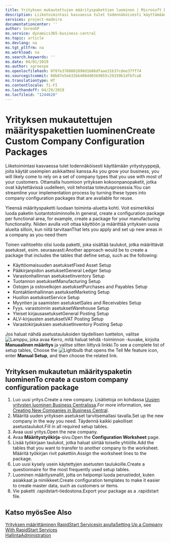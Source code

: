 ```yaml
---
title: Yrityksen mukautettujen määrityspakettien luominen | Microsoft Docs
description: Liiketoimintasi kasvaessa tulet todennäköisesti käyttämään yritystyyppejä, joita käytät useimpien asikkaittesi kanssa. Ottamalla huomioon yrityksen kokoonpanopaketit, jotka ovat käytettävissä uudelleen, voit tehostaa toteutusprosessia.
services: project-madeira
documentationcenter: ''
author: SorenGP
ms.service: dynamics365-business-central
ms.topic: article
ms.devlang: na
ms.tgt_pltfrm: na
ms.workload: na
ms.search.keywords: ''
ms.date: 04/01/2019
ms.author: sgroespe
ms.openlocfilehash: 0f87e3708802898d1b86dfaae31b37cdee37ff74
ms.sourcegitcommit: 60b87e5eb32bb408dd65b9855c29159b1dfbfca8
ms.translationtype: HT
ms.contentlocale: fi-FI
ms.lasthandoff: 04/29/2019
ms.locfileid: "1244628"
---
```

# <a name="create-custom-company-configuration-packages"></a><span data-ttu-id="b70fb-104">Yrityksen mukautettujen määrityspakettien luominen</span><span class="sxs-lookup"><span data-stu-id="b70fb-104">Create Custom Company Configuration Packages</span></span>
<span data-ttu-id="b70fb-105">Liiketoimintasi kasvaessa tulet todennäköisesti käyttämään yritystyyppejä, joita käytät useimpien asikkaittesi kanssa.</span><span class="sxs-lookup"><span data-stu-id="b70fb-105">As you grow your business, you will likely come to rely on a set of company types that you use with most of your customers.</span></span> <span data-ttu-id="b70fb-106">Ottamalla huomioon yrityksen kokoonpanopaketit, jotka ovat käytettävissä uudelleen, voit tehostaa toteutusprosessia.</span><span class="sxs-lookup"><span data-stu-id="b70fb-106">You can streamline your implementation process by turning these types into company configuration packages that are available for reuse.</span></span>  

<span data-ttu-id="b70fb-107">Yleensä määrityspaketti luodaan toiminta-aluetta kohti. Voit esimerkiksi luoda paketin tuotantotoiminnolle.</span><span class="sxs-lookup"><span data-stu-id="b70fb-107">In general, create a configuration package per functional area, for example, create a package for your manufacturing functionality.</span></span> <span data-ttu-id="b70fb-108">Niiden avulla voit ottaa käyttöön ja määrittää yrityksen uusia alueita silloin, kun niitä tarvitaan</span><span class="sxs-lookup"><span data-stu-id="b70fb-108">That lets you apply and set up new areas in a company as you need them</span></span>  

<span data-ttu-id="b70fb-109">Toinen vaihtoehto olisi luoda paketti, joka sisältää taulukot, jotka määrittävät asetukset, esim. seuraavasti:</span><span class="sxs-lookup"><span data-stu-id="b70fb-109">Another approach would be to create a package that includes the tables that define setup, such as the following:</span></span>  

-   <span data-ttu-id="b70fb-110">Käyttöomaisuuden asetukset</span><span class="sxs-lookup"><span data-stu-id="b70fb-110">Fixed Asset Setup</span></span>  
-   <span data-ttu-id="b70fb-111">Pääkirjanpidon asetukset</span><span class="sxs-lookup"><span data-stu-id="b70fb-111">General Ledger Setup</span></span>  
-   <span data-ttu-id="b70fb-112">Varastonhallinnan asetukset</span><span class="sxs-lookup"><span data-stu-id="b70fb-112">Inventory Setup</span></span>  
-   <span data-ttu-id="b70fb-113">Tuotannon asetukset</span><span class="sxs-lookup"><span data-stu-id="b70fb-113">Manufacturing Setup</span></span>  
-   <span data-ttu-id="b70fb-114">Ostojen ja ostovelkojen asetukset</span><span class="sxs-lookup"><span data-stu-id="b70fb-114">Purchases and Payables Setup</span></span>  
-   <span data-ttu-id="b70fb-115">Kontaktienhallinnan asetukset</span><span class="sxs-lookup"><span data-stu-id="b70fb-115">Marketing Setup</span></span>  
-   <span data-ttu-id="b70fb-116">Huollon asetukset</span><span class="sxs-lookup"><span data-stu-id="b70fb-116">Service Setup</span></span>  
-   <span data-ttu-id="b70fb-117">Myyntien ja saamisten asetukset</span><span class="sxs-lookup"><span data-stu-id="b70fb-117">Sales and Receivables Setup</span></span>  
-   <span data-ttu-id="b70fb-118">Fyys. varastoinnin asetukset</span><span class="sxs-lookup"><span data-stu-id="b70fb-118">Warehouse Setup</span></span>  
-   <span data-ttu-id="b70fb-119">Yleiset kirjausasetukset</span><span class="sxs-lookup"><span data-stu-id="b70fb-119">General Posting Setup</span></span>  
-   <span data-ttu-id="b70fb-120">ALV-kirjausten asetukset</span><span class="sxs-lookup"><span data-stu-id="b70fb-120">VAT Posting Setup</span></span>  
-   <span data-ttu-id="b70fb-121">Varastokirjauksien asetukset</span><span class="sxs-lookup"><span data-stu-id="b70fb-121">Inventory Posting Setup</span></span>  

<span data-ttu-id="b70fb-122">Jos haluat nähdä asetustaulukoiden täydellisen luettelon, valitse ![Lamppu, joka avaa Kerro, mitä haluat tehdä -toiminnon](media/ui-search/search_small.png "Kerro, mitä haluat tehdä") -kuvake, kirjoita **Manuaalinen määritys** ja valitse sitten liittyvä linkki.</span><span class="sxs-lookup"><span data-stu-id="b70fb-122">To see a complete list of setup tables, Choose the ![Lightbulb that opens the Tell Me feature](media/ui-search/search_small.png "Tell me what you want to do") icon, enter **Manual Setup**, and then choose the related link.</span></span>  

## <a name="to-create-a-custom-company-configuration-package"></a><span data-ttu-id="b70fb-123">Yrityksen mukautetun määrityspaketin luominen</span><span class="sxs-lookup"><span data-stu-id="b70fb-123">To create a custom company configuration package</span></span>  
1.  <span data-ttu-id="b70fb-124">Luo uusi yritys.</span><span class="sxs-lookup"><span data-stu-id="b70fb-124">Create a new company.</span></span> <span data-ttu-id="b70fb-125">Lisätietoja on kohdassa [Uusien yritysten luominen Business Centralissa](about-new-company.md).</span><span class="sxs-lookup"><span data-stu-id="b70fb-125">For more information, see [Creating New Companies in Business Central](about-new-company.md).</span></span>  
3.  <span data-ttu-id="b70fb-126">Määritä uuden yrityksen asetukset tarvitsemallasi tavalla.</span><span class="sxs-lookup"><span data-stu-id="b70fb-126">Set up the new company in the way you need.</span></span> <span data-ttu-id="b70fb-127">Täydennä kaikki pakolliset asetustaulukot.</span><span class="sxs-lookup"><span data-stu-id="b70fb-127">Fill in all required setup tables.</span></span>  
4.  <span data-ttu-id="b70fb-128">Avaa uusi yritys.</span><span class="sxs-lookup"><span data-stu-id="b70fb-128">Open the new company.</span></span>
5. <span data-ttu-id="b70fb-129">Avaa **Määritystyökirja**-sivu.</span><span class="sxs-lookup"><span data-stu-id="b70fb-129">Open the **Configuration Worksheet** page.</span></span>  
6.  <span data-ttu-id="b70fb-130">Lisää työkirjaan taulukot, jotka haluat siirtää toiselle yhtiölle.</span><span class="sxs-lookup"><span data-stu-id="b70fb-130">Add the tables that you want to transfer to another company to the worksheet.</span></span> <span data-ttu-id="b70fb-131">Määritä työkirjan rivit pakettiin.</span><span class="sxs-lookup"><span data-stu-id="b70fb-131">Assign the worksheet lines to the package.</span></span>  
7.  <span data-ttu-id="b70fb-132">Luo uusi kysely usein käytettyjen asetusten taulukoille.</span><span class="sxs-lookup"><span data-stu-id="b70fb-132">Create a questionnaire for the most frequently used setup tables.</span></span>  
8.  <span data-ttu-id="b70fb-133">Luominen määritysmallit, jotta on helpompi luoda perustiedot, kuten asiakkaat ja nimikkeet.</span><span class="sxs-lookup"><span data-stu-id="b70fb-133">Create configuration templates to make it easier to create master data, such as customers or items.</span></span>  
9.  <span data-ttu-id="b70fb-134">Vie paketti .rapidstart-tiedostona.</span><span class="sxs-lookup"><span data-stu-id="b70fb-134">Export your package as a .rapidstart file.</span></span>  

## <a name="see-also"></a><span data-ttu-id="b70fb-135">Katso myös</span><span class="sxs-lookup"><span data-stu-id="b70fb-135">See Also</span></span>  
[<span data-ttu-id="b70fb-136">Yrityksen määrittäminen RapidStart Servicesin avulla</span><span class="sxs-lookup"><span data-stu-id="b70fb-136">Setting Up a Company With RapidStart Services</span></span>](admin-set-up-a-company-with-rapidstart.md)  
[<span data-ttu-id="b70fb-137">Hallinta</span><span class="sxs-lookup"><span data-stu-id="b70fb-137">Administration</span></span>](admin-setup-and-administration.md)

